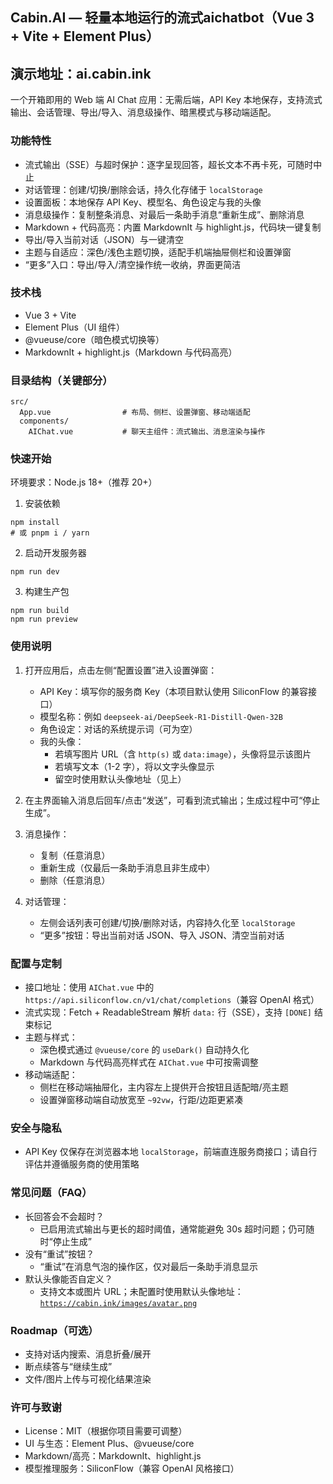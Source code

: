 ## Cabin.AI — 轻量本地运行的流式aichatbot（Vue 3 + Vite + Element Plus）
## 演示地址：ai.cabin.ink
一个开箱即用的 Web 端 AI Chat 应用：无需后端，API Key 本地保存，支持流式输出、会话管理、导出/导入、消息级操作、暗黑模式与移动端适配。

### 功能特性
- 流式输出（SSE）与超时保护：逐字呈现回答，超长文本不再卡死，可随时中止
- 对话管理：创建/切换/删除会话，持久化存储于 `localStorage`
- 设置面板：本地保存 API Key、模型名、角色设定与我的头像
- 消息级操作：复制整条消息、对最后一条助手消息“重新生成”、删除消息
- Markdown + 代码高亮：内置 MarkdownIt 与 highlight.js，代码块一键复制
- 导出/导入当前对话（JSON）与一键清空
- 主题与自适应：深色/浅色主题切换，适配手机端抽屉侧栏和设置弹窗
- “更多”入口：导出/导入/清空操作统一收纳，界面更简洁


### 技术栈
- Vue 3 + Vite
- Element Plus（UI 组件）
- @vueuse/core（暗色模式切换等）
- MarkdownIt + highlight.js（Markdown 与代码高亮）

### 目录结构（关键部分）
```
src/
  App.vue                # 布局、侧栏、设置弹窗、移动端适配
  components/
    AIChat.vue           # 聊天主组件：流式输出、消息渲染与操作
```

### 快速开始
环境要求：Node.js 18+（推荐 20+）

1) 安装依赖
```
npm install
# 或 pnpm i / yarn
```

2) 启动开发服务器
```
npm run dev
```

3) 构建生产包
```
npm run build
npm run preview
```

### 使用说明
1) 打开应用后，点击左侧“配置设置”进入设置弹窗：
   - API Key：填写你的服务商 Key（本项目默认使用 SiliconFlow 的兼容接口）
   - 模型名称：例如 `deepseek-ai/DeepSeek-R1-Distill-Qwen-32B`
   - 角色设定：对话的系统提示词（可为空）
   - 我的头像：
     - 若填写图片 URL（含 `http(s)` 或 `data:image`），头像将显示该图片
     - 若填写文本（1-2 字），将以文字头像显示
     - 留空时使用默认头像地址（见上）

2) 在主界面输入消息后回车/点击“发送”，可看到流式输出；生成过程中可“停止生成”。

3) 消息操作：
   - 复制（任意消息）
   - 重新生成（仅最后一条助手消息且非生成中）
   - 删除（任意消息）

4) 对话管理：
   - 左侧会话列表可创建/切换/删除对话，内容持久化至 `localStorage`
   - “更多”按钮：导出当前对话 JSON、导入 JSON、清空当前对话

### 配置与定制
- 接口地址：使用 `AIChat.vue` 中的 `https://api.siliconflow.cn/v1/chat/completions`（兼容 OpenAI 格式）
- 流式实现：Fetch + ReadableStream 解析 `data:` 行（SSE），支持 `[DONE]` 结束标记
- 主题与样式：
  - 深色模式通过 `@vueuse/core` 的 `useDark()` 自动持久化
  - Markdown 与代码高亮样式在 `AIChat.vue` 中可按需调整
- 移动端适配：
  - 侧栏在移动端抽屉化，主内容左上提供开合按钮且适配暗/亮主题
  - 设置弹窗移动端自动放宽至 `~92vw`，行距/边距更紧凑

### 安全与隐私
- API Key 仅保存在浏览器本地 `localStorage`，前端直连服务商接口；请自行评估并遵循服务商的使用策略

### 常见问题（FAQ）
- 长回答会不会超时？
  - 已启用流式输出与更长的超时阈值，通常能避免 30s 超时问题；仍可随时“停止生成”
- 没有“重试”按钮？
  - “重试”在消息气泡的操作区，仅对最后一条助手消息显示
- 默认头像能否自定义？
  - 支持文本或图片 URL；未配置时使用默认头像地址：[`https://cabin.ink/images/avatar.png`](https://cabin.ink/images/avatar.png)

### Roadmap（可选）
- 支持对话内搜索、消息折叠/展开
- 断点续答与“继续生成”
- 文件/图片上传与可视化结果渲染

### 许可与致谢
- License：MIT（根据你项目需要可调整）
- UI 与生态：Element Plus、@vueuse/core
- Markdown/高亮：MarkdownIt、highlight.js
- 模型推理服务：SiliconFlow（兼容 OpenAI 风格接口）

